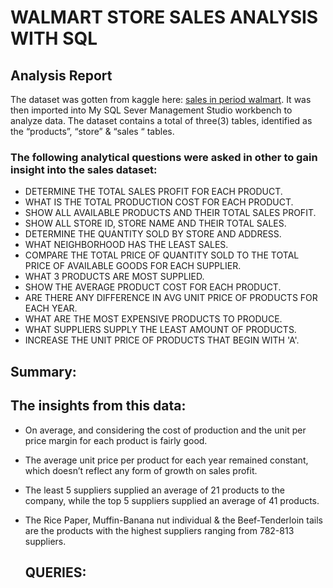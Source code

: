 # WALMART STORE SALES ANALYSIS WITH SQL

## Analysis Report

The dataset was gotten from kaggle here: [sales in period walmart](https://www.kaggle.com/datasets/willianoliveiragibin/sales-in-period-walmart?select=VoEdRv-zS0Sam9cxMydT7w_611f188c586441f1b67d32f4585abbf1_Sales.csv).
It was then imported into My SQL Sever Management Studio workbench to analyze data. The dataset contains a total of three(3) tables, identified as the “products”, “store” & “sales “ tables.

### The following analytical questions were asked in other to gain insight into the sales dataset:
-  DETERMINE THE TOTAL SALES PROFIT FOR EACH PRODUCT.
-  WHAT IS THE TOTAL PRODUCTION COST FOR EACH PRODUCT.
-  SHOW ALL AVAILABLE PRODUCTS AND THEIR TOTAL SALES PROFIT.
-  SHOW ALL STORE ID, STORE NAME AND THEIR TOTAL SALES.
-  DETERMINE THE QUANTITY SOLD BY STORE AND ADDRESS.
-  WHAT NEIGHBORHOOD HAS THE LEAST SALES.
-  COMPARE THE TOTAL PRICE OF QUANTITY SOLD TO THE TOTAL PRICE OF AVAILABLE GOODS FOR EACH SUPPLIER.
-  WHAT 3 PRODUCTS ARE MOST SUPPLIED.
-  SHOW THE AVERAGE PRODUCT COST FOR EACH PRODUCT.
-  ARE THERE ANY DIFFERENCE IN AVG UNIT PRICE OF PRODUCTS FOR EACH YEAR.
-  WHAT ARE THE MOST EXPENSIVE PRODUCTS TO PRODUCE.
-  WHAT SUPPLIERS SUPPLY THE LEAST AMOUNT OF PRODUCTS.
-  INCREASE THE UNIT PRICE OF PRODUCTS THAT BEGIN WITH 'A'.

## Summary:

## The insights from this data:

- On average, and considering the cost of production and the unit per price margin for each product is fairly good.

- The average unit price per product for each year remained constant, which doesn’t reflect any form of growth on sales profit.
  
- The least 5 suppliers supplied an average of 21 products to the company, while the top 5 suppliers supplied an average of 41 products.
  
- The Rice Paper, Muffin-Banana nut individual & the Beef-Tenderloin tails are the products with the highest suppliers ranging from 782-813 suppliers.

  ## QUERIES:










